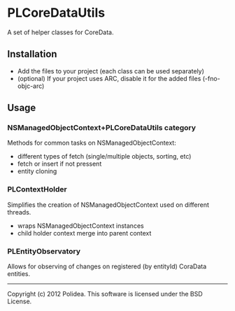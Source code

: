 # PLCoreDataUtils

A set of helper classes for CoreData.

## Installation

* Add the files to your project (each class can be used separately)
* (optional) If your project uses ARC, disable it for the added files (-fno-objc-arc)

## Usage

### NSManagedObjectContext+PLCoreDataUtils category

Methods for common tasks on NSManagedObjectContext:

* different types of fetch (single/multiple objects, sorting, etc)
* fetch or insert if not pressent
* entity cloning

### PLContextHolder

Simplifies the creation of NSManagedObjectContext used on different threads. 

* wraps NSManagedObjectContext instances
* child holder context merge into parent context

### PLEntityObservatory

Allows for observing of changes on registered (by entityId) CoraData entities.

---

Copyright (c) 2012 Polidea. This software is licensed under the BSD License.
